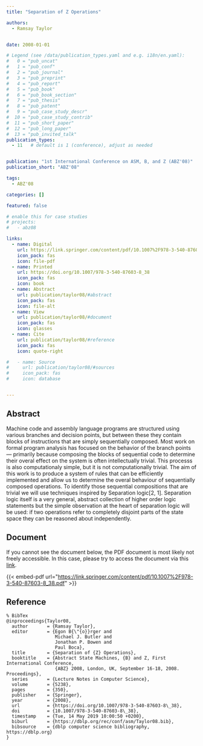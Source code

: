 ```yaml
---
title: "Separation of Z Operations"

authors:
  - Ramsay Taylor


date: 2008-01-01

# Legend (see /data/publication_types.yaml and e.g. i18n/en.yaml): 
#   0 = "pub_uncat"
#   1 = "pub_conf"
#   2 = "pub_journal"
#   3 = "pub_preprint"
#   4 = "pub_report"
#   5 = "pub_book"
#   6 = "pub_book_section"
#   7 = "pub_thesis"
#   8 = "pub_patent"
#   9 = "pub_case_study_descr"
#  10 = "pub_case_study_contrib"
#  11 = "pub_short_paper"
#  12 = "pub_long_paper"
#  13 = "pub_invited_talk"
publication_types:
  - 11   # default is 1 (conference), adjust as needed


publication: "1st International Conference on ASM, B, and Z (ABZ'08)"
publication_short: "ABZ'08"

tags:
  - ABZ'08

categories: []

featured: false

# enable this for case studies
# projects:
#   - abz08

links:
  - name: Digital
    url: https://link.springer.com/content/pdf/10.1007%2F978-3-540-87603-8_38.pdf
    icon_pack: fas
    icon: file-pdf
  - name: Printed
    url: https://doi.org/10.1007/978-3-540-87603-8_38
    icon_pack: fas
    icon: book
  - name: Abstract
    url: publication/taylor08/#abstract
    icon_pack: fas
    icon: file-alt
  - name: View
    url: publication/taylor08/#document
    icon_pack: fas
    icon: glasses
  - name: Cite
    url: publication/taylor08/#reference
    icon_pack: fas
    icon: quote-right

#   - name: Source
#     url: publication/taylor08/#sources
#     icon_pack: fas
#     icon: database


---
```


## Abstract

Machine code and assembly language programs are structured using various branches and decision points, but between these they contain blocks of instructions that are simply sequentially composed. Most work on formal program analysis has focused on the behavior of the branch points — primarily because composing the blocks of sequential code to determine their overal effect on the system is often intellectually trivial. This processs is also computationaly simple, but it is not computationally trivial. The aim of this work is to produce a system of rules that can be efficiently implemented and allow us to determine the overal behaviour of sequentially composed operations. To identify those sequential compositions that are trivial we will use techniques inspired by Separation logic[2, 1]. Separation logic itself is a very general, abstract collection of higher order logic statements but the simple observation at the heart of separation logic will be used: if two operations refer to completely disjoint parts of the state space they can be reasoned about independently.

## Document

If you cannot see the document below, the PDF document is most likely not freely accessible. In this case, please try to access the document via this <a href="https://link.springer.com/content/pdf/10.1007%2F978-3-540-87603-8_38.pdf">link</a>.

{{< embed-pdf url="https://link.springer.com/content/pdf/10.1007%2F978-3-540-87603-8_38.pdf" >}}

## Reference

```
% BibTex
@inproceedings{Taylor08,
  author       = {Ramsay Taylor},
  editor       = {Egon B{\"{o}}rger and
                  Michael J. Butler and
                  Jonathan P. Bowen and
                  Paul Boca},
  title        = {Separation of {Z} Operations},
  booktitle    = {Abstract State Machines, {B} and Z, First International Conference,
                  {ABZ} 2008, London, UK, September 16-18, 2008. Proceedings},
  series       = {Lecture Notes in Computer Science},
  volume       = {5238},
  pages        = {350},
  publisher    = {Springer},
  year         = {2008},
  url          = {https://doi.org/10.1007/978-3-540-87603-8\_38},
  doi          = {10.1007/978-3-540-87603-8\_38},
  timestamp    = {Tue, 14 May 2019 10:00:50 +0200},
  biburl       = {https://dblp.org/rec/conf/asm/Taylor08.bib},
  bibsource    = {dblp computer science bibliography, https://dblp.org}
}


```

<!-- # add information for case study papers (if available)
## Sources

- **Used formal method:**
  [ASM](/method/asm)
- **Resources and tools:**
  Asmeta

For more information, please contact the <a href ="mailto:silvia.bonfanti@unibg.it;arcaini@nii.ac.jp;angelo.gargantini@unibg.it;scandurra@unibg.it;elvinia.riccobene@unimi.it">authors</a>-->

